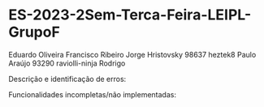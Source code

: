 # ES-2023-2Sem-Terca-Feira-LEIPL-GrupoF

Eduardo Oliveira 
Francisco Ribeiro
Jorge Hristovsky 98637 heztek8
Paulo Araújo 93290 raviolli-ninja
Rodrigo 




Descrição e identificação de erros:





Funcionalidades incompletas/não implementadas:
